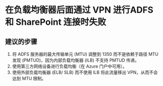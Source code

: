 <properties
    pageTitle="ADFS & SharePoint connections fail behind Load Balancer over VPN"
    description="在负载均衡器后面通过 VPN 进行ADFS 和 SharePoint 连接时失败"
    service="microsoft.network"
    resource="loadbalancers"
    authors="radwiv"
    displayOrder="3"
    selfHelpType="resource"
    supportTopicIds=""
    resourceTags=""
    productPesIds=""
    cloudEnvironments="public"
/>


# <a name="adfs--sharepoint-connections-fail-behind-load-balancer-over-vpn"></a>在负载均衡器后面通过 VPN 进行ADFS 和 SharePoint 连接时失败

## <a name="recommended-steps"></a>**建议的步骤**
1.    将 ADFS 服务器的最大传输单元 (MTU) 调整到 1350 而不是依赖于路径 MTU 发现 (PMTUD)，因为内部负载均衡器 (ILB) 不支持 PMTUD 传递。
2.    使用第三方网络设备进行负载均衡（在 Azure 门户中可用）。
3.    使用外部负载均衡器 (ELB/ SLB) 而不使用 ILB 将此流量移出 VPN，从而不会达到 MTU 限制。

